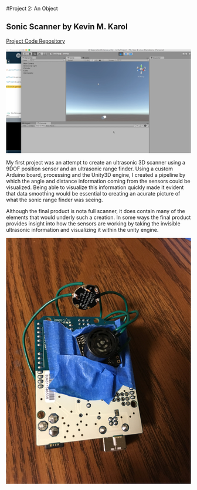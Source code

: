 #Project 2: An Object
## Sonic Scanner by Kevin M. Karol

[Project Code Repository](https://github.com/kevinmkarol/sonicScanner)

![](images/screenShotDocumentation.png)

My first project was an attempt to create an ultrasonic 3D scanner using a 9DOF position sensor and an ultrasonic range finder.  Using a custom Arduino board, processing and the Unity3D engine, I created a pipeline by which the angle and distance information coming from the sensors could be visualized.  Being able to visualize this information quickly made it evident that data smoothing would be essential to creating an acurate picture of what the sonic range finder was seeing.

Although the final product is nota full scanner, it does contain many of the elements that would underly such a creation.  In some ways the final product provides insight into how the sensors are working by taking the invisible ultrasonic information and visualizing it within the unity engine.


![](images/Arduino_Range_Finder.jpg)
